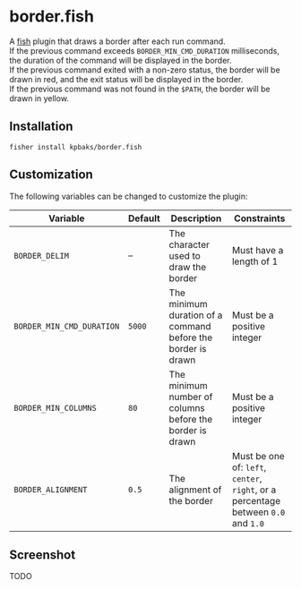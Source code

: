 # border.fish

A [fish](https://fishshell.com/) plugin that draws a border after each run command. \
If the previous command exceeds `BORDER_MIN_CMD_DURATION` milliseconds, the duration of the command will be displayed in the border. \
If the previous command exited with a non-zero status, the border will be drawn in red, and the exit status will be displayed in the border. \
If the previous command was not found in the `$PATH`, the border will be drawn in yellow.

## Installation

```fish
fisher install kpbaks/border.fish
```

## Customization

The following variables can be changed to customize the plugin:

| Variable                  | Default | Description                                                  | Constraints                                                                        |
| ------------------------- | ------- | ------------------------------------------------------------ | ---------------------------------------------------------------------------------- |
| `BORDER_DELIM`            | `─`     | The character used to draw the border                        | Must have a length of 1                                                            |
| `BORDER_MIN_CMD_DURATION` | `5000`  | The minimum duration of a command before the border is drawn | Must be a positive integer                                                         |
| `BORDER_MIN_COLUMNS`      | `80`    | The minimum number of columns before the border is drawn     | Must be a positive integer                                                         |
| `BORDER_ALIGNMENT`        | `0.5`   | The alignment of the border                                  | Must be one of: `left`, `center`, `right`, or a percentage between `0.0` and `1.0` |

## Screenshot

TODO
